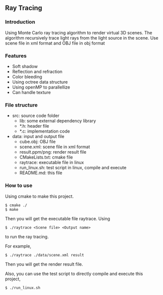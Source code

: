 ## Ray Tracing 

### Introduction
Using Monte Carlo ray tracing algorithm to render virtual 3D scenes. The algorithm recursively trace light rays from the light source in the scene. Use scene file in xml format and OBJ file in obj format

### Features
* Soft shadow
* Reflection and refraction
* Color bleeding
* Using octree data structure
* Using openMP to parallellize
* Can handle texture

### File structure  
* src: source code folder  
    * lib: some external dependency library  
    * \*.h: header file  
    * \*.c: implementation code  
* data: input and output file  
    * cube.obj: OBJ file  
    * scene.xml: scene file in xml format  
    * result.ppm/png: render result file  
    * CMakeLists.txt: cmake file  
    * raytrace: executable file in linux  
    * run_linux.sh: test script in linux, compile and execute  
    * README.md: this file  

### How to use  
Using cmake to make this project.   
    
    $ cmake ./ 
    $ make  
Then you will get the executable file raytrace.
Using 

    $ ./raytrace <Scene file> <Output name>
to run the ray tracing.

For example, 

    $ ./raytrace ./data/scene.xml result

Then you will get the render result file.

Also, you can use the test script to directly compile and execute this project,

    $ ./run_linux.sh  

